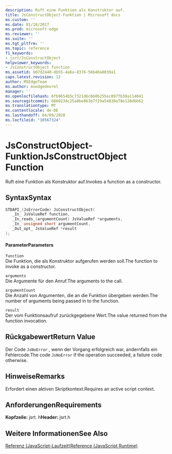 ```yaml
---
description: Ruft eine Funktion als Konstruktor auf.
title: JsConstructObject-Funktion | Microsoft docs
ms.custom: ''
ms.date: 01/18/2017
ms.prod: microsoft-edge
ms.reviewer: ''
ms.suite: ''
ms.tgt_pltfrm: ''
ms.topic: reference
f1_keywords:
- jsrt/JsConstructObject
helpviewer_keywords:
- JsConstructObject function
ms.assetid: b07d2440-db55-4a6a-8376-56b40a8039a1
caps.latest.revision: 12
author: MSEdgeTeam
ms.author: msedgedevrel
manager: ''
ms.openlocfilehash: 6fb9654b5c7321d6c6b0b255ec897fb30a114041
ms.sourcegitcommit: 6860234c25a8be863b7f29a54838e78e120dbb62
ms.translationtype: MT
ms.contentlocale: de-DE
ms.lasthandoff: 04/09/2020
ms.locfileid: "10567324"
---
```

# <span data-ttu-id="9a254-103">JsConstructObject-Funktion</span><span class="sxs-lookup"><span data-stu-id="9a254-103">JsConstructObject Function</span></span>
<span data-ttu-id="9a254-104">Ruft eine Funktion als Konstruktor auf.</span><span class="sxs-lookup"><span data-stu-id="9a254-104">Invokes a function as a constructor.</span></span>  
  
## <span data-ttu-id="9a254-105">Syntax</span><span class="sxs-lookup"><span data-stu-id="9a254-105">Syntax</span></span>  
  
```cpp  
STDAPI_(JsErrorCode) JsConstructObject(  
   _In_ JsValueRef function,  
   _In_reads_(argumentCount) JsValueRef *arguments,  
   _In_ unsigned short argumentCount,  
   _Out_opt_ JsValueRef *result  
);  
```  
  
#### <span data-ttu-id="9a254-106">Parameter</span><span class="sxs-lookup"><span data-stu-id="9a254-106">Parameters</span></span>  
 `function`  
 <span data-ttu-id="9a254-107">Die Funktion, die als Konstruktor aufgerufen werden soll.</span><span class="sxs-lookup"><span data-stu-id="9a254-107">The function to invoke as a constructor.</span></span>  
  
 `arguments`  
 <span data-ttu-id="9a254-108">Die Argumente für den Anruf.</span><span class="sxs-lookup"><span data-stu-id="9a254-108">The arguments to the call.</span></span>  
  
 `argumentCount`  
 <span data-ttu-id="9a254-109">Die Anzahl von Argumenten, die an die Funktion übergeben werden.</span><span class="sxs-lookup"><span data-stu-id="9a254-109">The number of arguments being passed in to the function.</span></span>  
  
 `result`  
 <span data-ttu-id="9a254-110">Der vom Funktionsaufruf zurückgegebene Wert.</span><span class="sxs-lookup"><span data-stu-id="9a254-110">The value returned from the function invocation.</span></span>  
  
## <span data-ttu-id="9a254-111">Rückgabewert</span><span class="sxs-lookup"><span data-stu-id="9a254-111">Return Value</span></span>  
 <span data-ttu-id="9a254-112">Der Code `JsNoError` , wenn der Vorgang erfolgreich war, andernfalls ein Fehlercode.</span><span class="sxs-lookup"><span data-stu-id="9a254-112">The code `JsNoError` if the operation succeeded, a failure code otherwise.</span></span>  
  
## <span data-ttu-id="9a254-113">Hinweise</span><span class="sxs-lookup"><span data-stu-id="9a254-113">Remarks</span></span>  
 <span data-ttu-id="9a254-114">Erfordert einen aktiven Skriptkontext.</span><span class="sxs-lookup"><span data-stu-id="9a254-114">Requires an active script context.</span></span>  
  
## <span data-ttu-id="9a254-115">Anforderungen</span><span class="sxs-lookup"><span data-stu-id="9a254-115">Requirements</span></span>  
 <span data-ttu-id="9a254-116">**Kopfzeile:** jsrt. h</span><span class="sxs-lookup"><span data-stu-id="9a254-116">**Header:** jsrt.h</span></span>  
  
## <span data-ttu-id="9a254-117">Weitere Informationen</span><span class="sxs-lookup"><span data-stu-id="9a254-117">See Also</span></span>  
 [<span data-ttu-id="9a254-118">Referenz (JavaScript-Laufzeit)</span><span class="sxs-lookup"><span data-stu-id="9a254-118">Reference (JavaScript Runtime)</span></span>](../chakra-hosting/reference-javascript-runtime.md)